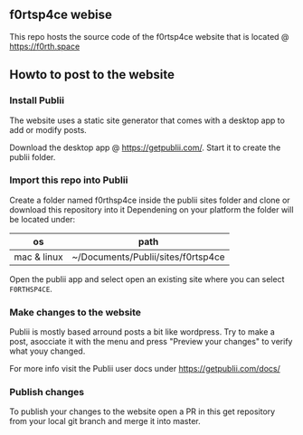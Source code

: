 ## f0rtsp4ce webise

This repo hosts the source code of the f0rtsp4ce website that is located @ https://f0rth.space


## Howto to post to the website

### Install Publii

The website uses a static site generator that comes with a desktop app to add or modify posts.

Download the desktop app @ https://getpublii.com/.
Start it to create the publii folder.

### Import this repo into Publii

Create a folder named f0rthsp4ce inside the publii sites folder and clone or download this repository into it
Dependening on your platform the folder will be located under:

|os|path|
|--|--|
|mac & linux |~/Documents/Publii/sites/f0rtsp4ce|

Open the publii app and select open an existing site where you can select `F0RTHSP4CE`.

### Make changes to the website

Publii is mostly based arround posts a bit like wordpress.
Try to make a post, asocciate it with the menu and press "Preview your changes" to verify what youy changed.

For more info visit the Publii user docs under https://getpublii.com/docs/

### Publish changes

To publish your changes to the website open a PR in this get repository from your local git branch and merge it into master.